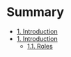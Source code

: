 # Summary

* [1.  Introduction](README.md)
* [1.  Introduction](chapter1.md)
  * [1.1.  Roles](chapter1/11-roles.md)

